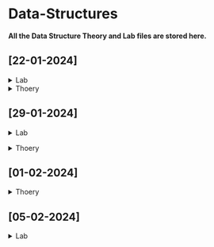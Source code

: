 # Data-Structures
**All the Data Structure Theory and Lab files are stored here.**

## [22-01-2024]

<details><summary>Lab</summary>
  
- **[Find all the prime numbers between 1 and 500.](https://github.com/T4H5iN/Data-Structures/blob/main/LAB1/Lab1a.cpp)**</details>

<details><summary>Thoery</summary>

- **[Find GCD of all the given numbers](https://github.com/T4H5iN/Data-Structures/blob/main/TheoryCodes/Class1a.cpp)**</details>

## [29-01-2024]

<details><summary>Lab</summary>

- **[Find the sum of all given numbers, odd numbers and even numbers.](https://github.com/T4H5iN/Data-Structures/blob/main/LAB2/Lab2a.cpp)**

- **[Declare an array and ask the user how many queries the user wants to do to find the users desired element in the array. If the element is present in the array then print "Yes" otherwise print "No".](https://github.com/T4H5iN/Data-Structures/blob/main/LAB2/Lab2b.cpp)**

- **[Declare an array and check if an element k is present in the array. If yes then print the position of the array otherwise print "-1".](https://github.com/T4H5iN/Data-Structures/blob/main/LAB2/Lab2c.cpp)**</details>

<details><summary>Thoery</summary>

- **[Inserting an element at the beginning, at the middle and at the end of a given array](https://github.com/T4H5iN/Data-Structures/blob/main/TheoryCodes/Class3a.cpp)**</details>

## [01-02-2024]

<details><summary>Thoery</summary>

- **[Delete an element from a given array](https://github.com/T4H5iN/Data-Structures/blob/main/TheoryCodes/Class4a.cpp)**</details>

## [05-02-2024]

<details><summary>Lab</summary>

- **[Given a sorted array of n (≤ 10^7) random integers and Q (≤ 10^5) queries. In each query, you are provided with a value of k. Now for each query, print the position of k in the array or "-1" if k is not present in the arrary. Record the number of iterations required to solve the problem.](https://github.com/T4H5iN/Data-Structures/blob/main/LAB3/Lab3a.cpp)**</details>
